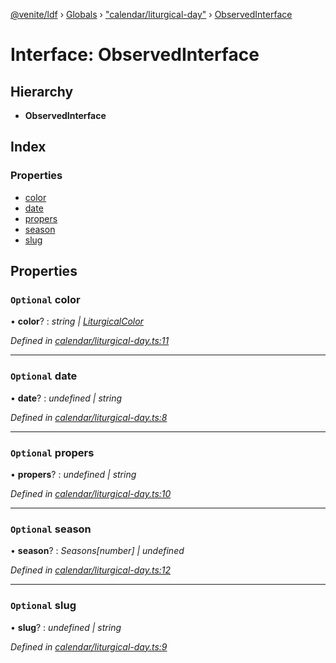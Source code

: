 [@venite/ldf](../README.md) › [Globals](../globals.md) › ["calendar/liturgical-day"](../modules/_calendar_liturgical_day_.md) › [ObservedInterface](_calendar_liturgical_day_.observedinterface.md)

# Interface: ObservedInterface

## Hierarchy

* **ObservedInterface**

## Index

### Properties

* [color](_calendar_liturgical_day_.observedinterface.md#optional-color)
* [date](_calendar_liturgical_day_.observedinterface.md#optional-date)
* [propers](_calendar_liturgical_day_.observedinterface.md#optional-propers)
* [season](_calendar_liturgical_day_.observedinterface.md#optional-season)
* [slug](_calendar_liturgical_day_.observedinterface.md#optional-slug)

## Properties

### `Optional` color

• **color**? : *string | [LiturgicalColor](../classes/_calendar_liturgical_color_.liturgicalcolor.md)*

*Defined in [calendar/liturgical-day.ts:11](https://github.com/gbj/venite/blob/e18895c/ldf/src/calendar/liturgical-day.ts#L11)*

___

### `Optional` date

• **date**? : *undefined | string*

*Defined in [calendar/liturgical-day.ts:8](https://github.com/gbj/venite/blob/e18895c/ldf/src/calendar/liturgical-day.ts#L8)*

___

### `Optional` propers

• **propers**? : *undefined | string*

*Defined in [calendar/liturgical-day.ts:10](https://github.com/gbj/venite/blob/e18895c/ldf/src/calendar/liturgical-day.ts#L10)*

___

### `Optional` season

• **season**? : *Seasons[number] | undefined*

*Defined in [calendar/liturgical-day.ts:12](https://github.com/gbj/venite/blob/e18895c/ldf/src/calendar/liturgical-day.ts#L12)*

___

### `Optional` slug

• **slug**? : *undefined | string*

*Defined in [calendar/liturgical-day.ts:9](https://github.com/gbj/venite/blob/e18895c/ldf/src/calendar/liturgical-day.ts#L9)*
